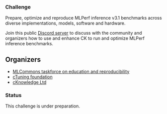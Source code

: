 ### Challenge

Prepare, optimize and reproduce MLPerf inference v3.1 benchmarks across diverse implementations, models, software and hardware.

Join this public [Discord server](https://discord.gg/JjWNWXKxwT) to discuss with the community and organizers
how to use and enhance CK to run and optimize MLPerf inference benchmarks.

## Organizers

* [MLCommons taskforce on education and reproducibility](https://cKnowledge.org/mlcommons-taskforce)
* [cTuning foundation](https://cTuning.org)
* [cKnowledge Ltd](https://cKnowledge.org)

### Status

This challenge is under preparation.
